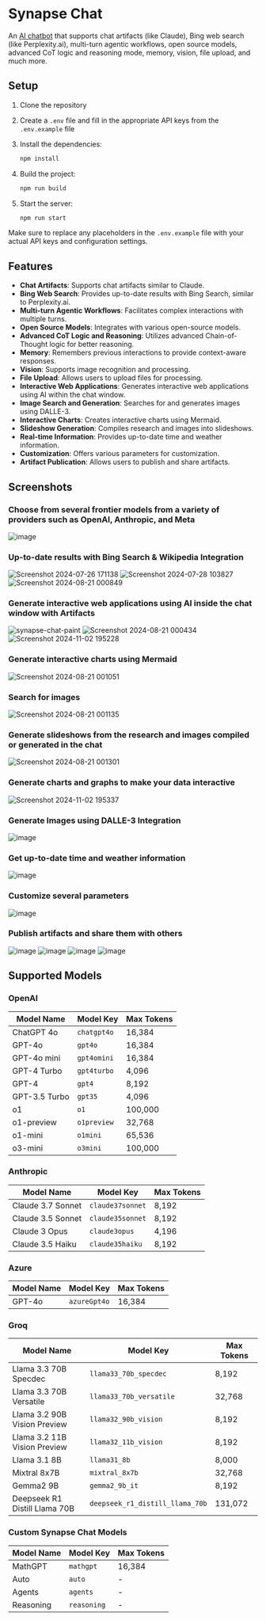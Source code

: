 # Synapse Chat

An [AI chatbot](https://ai-chat-artifacts.onrender.com/) that supports chat artifacts (like Claude), Bing web search (like Perplexity.ai), multi-turn agentic workflows, open source models, advanced CoT logic and reasoning mode, memory, vision, file upload, and much more.

## Setup

1. Clone the repository
2. Create a `.env` file and fill in the appropriate API keys from the `.env.example` file
3. Install the dependencies:

   ```bash
   npm install
   ```

4. Build the project:

   ```bash
   npm run build
   ```

5. Start the server:

   ```bash
   npm run start
   ```

Make sure to replace any placeholders in the `.env.example` file with your actual API keys and configuration settings.

## Features

- **Chat Artifacts**: Supports chat artifacts similar to Claude.
- **Bing Web Search**: Provides up-to-date results with Bing Search, similar to Perplexity.ai.
- **Multi-turn Agentic Workflows**: Facilitates complex interactions with multiple turns.
- **Open Source Models**: Integrates with various open-source models.
- **Advanced CoT Logic and Reasoning**: Utilizes advanced Chain-of-Thought logic for better reasoning.
- **Memory**: Remembers previous interactions to provide context-aware responses.
- **Vision**: Supports image recognition and processing.
- **File Upload**: Allows users to upload files for processing.
- **Interactive Web Applications**: Generates interactive web applications using AI within the chat window.
- **Image Search and Generation**: Searches for and generates images using DALLE-3.
- **Interactive Charts**: Creates interactive charts using Mermaid.
- **Slideshow Generation**: Compiles research and images into slideshows.
- **Real-time Information**: Provides up-to-date time and weather information.
- **Customization**: Offers various parameters for customization.
- **Artifact Publication**: Allows users to publish and share artifacts.

## Screenshots

### Choose from several frontier models from a variety of providers such as OpenAI, Anthropic, and Meta

![image](https://github.com/user-attachments/assets/cb5dd68c-f5f7-4b97-b584-9e74a0c267c9)

### Up-to-date results with Bing Search & Wikipedia Integration

![Screenshot 2024-07-26 171138](https://github.com/user-attachments/assets/776d10e6-48c4-4af2-b26f-f6e3592637c5)
![Screenshot 2024-07-28 103827](https://github.com/user-attachments/assets/e8ed87a4-e436-4f15-bb33-bb53a2e9f7aa)
![Screenshot 2024-08-21 000849](https://github.com/user-attachments/assets/e7f5aeef-bd6d-40f2-b146-6cbf8837b1fb)

### Generate interactive web applications using AI inside the chat window with Artifacts

![synapse-chat-paint](https://github.com/user-attachments/assets/0970023f-968d-442b-aba2-1d24708fa8f2)
![Screenshot 2024-08-21 000434](https://github.com/user-attachments/assets/a7dffe18-34af-4d66-bb6c-7e7beb9529d7)
![Screenshot 2024-11-02 195228](https://github.com/user-attachments/assets/7ba689e7-f920-4377-960b-5c036a49cd9a)

### Generate interactive charts using Mermaid

![Screenshot 2024-08-21 001051](https://github.com/user-attachments/assets/c65c2cb5-af45-421a-90e7-9f573a65d271)

### Search for images

![Screenshot 2024-08-21 001135](https://github.com/user-attachments/assets/b0dd4b51-58ea-40fb-bbf9-075e8bbcdb4a)

### Generate slideshows from the research and images compiled or generated in the chat

![Screenshot 2024-08-21 001301](https://github.com/user-attachments/assets/00fa3254-283e-4b95-acdc-bfc3ff5d4cdf)

### Generate charts and graphs to make your data interactive

![Screenshot 2024-11-02 195337](https://github.com/user-attachments/assets/0c70f3ed-6850-4103-a486-a2ffee360e91)

### Generate Images using DALLE-3 Integration

![image](https://github.com/user-attachments/assets/0d318657-bc85-43ef-b108-e82b16aa7667)

### Get up-to-date time and weather information

![image](https://github.com/user-attachments/assets/cac2ab53-d7a5-41ac-b7df-2cad34e1b7a9)

### Customize several parameters

![image](https://github.com/user-attachments/assets/7d9ea2db-787e-4422-a6a8-c6d4fba927ce)

### Publish artifacts and share them with others

![image](https://github.com/user-attachments/assets/ce69ef3a-68f8-4fe1-96e8-66f579cc01bd)
![image](https://github.com/user-attachments/assets/d3609251-aa2c-432e-9eed-d5d4f653e273)
![image](https://github.com/user-attachments/assets/a706f5e8-42c8-48f1-87ca-43cdcbb315f4)
![image](https://github.com/user-attachments/assets/b124cd4f-1f2e-4b56-acf9-dd9f576676ae)

## Supported Models

### OpenAI

| Model Name       | Model Key   | Max Tokens |
|-------------------|-------------|------------|
| ChatGPT 4o       | `chatgpt4o` | 16,384     |
| GPT-4o           | `gpt4o`     | 16,384     |
| GPT-4o mini      | `gpt4omini` | 16,384     |
| GPT-4 Turbo      | `gpt4turbo` | 4,096      |
| GPT-4            | `gpt4`      | 8,192      |
| GPT-3.5 Turbo    | `gpt35`     | 4,096      |
| o1               | `o1`        | 100,000    |
| o1-preview       | `o1preview` | 32,768     |
| o1-mini          | `o1mini`    | 65,536     |
| o3-mini          | `o3mini`    | 100,000    |

### Anthropic

| Model Name           | Model Key         | Max Tokens |
|----------------------|------------------|------------|
| Claude 3.7 Sonnet    | `claude37sonnet` | 8,192      |
| Claude 3.5 Sonnet    | `claude35sonnet` | 8,192      |
| Claude 3 Opus        | `claude3opus`    | 4,196      |
| Claude 3.5 Haiku     | `claude35haiku`  | 8,192      |

### Azure

| Model Name   | Model Key      | Max Tokens |
|--------------|----------------|------------|
| GPT-4o       | `azureGpt4o`   | 16,384     |

### Groq

| Model Name                           | Model Key                      | Max Tokens |
|--------------------------------------|--------------------------------|------------|
| Llama 3.3 70B Specdec                | `llama33_70b_specdec`         | 8,192      |
| Llama 3.3 70B Versatile              | `llama33_70b_versatile`       | 32,768     |
| Llama 3.2 90B Vision Preview         | `llama32_90b_vision`          | 8,192      |
| Llama 3.2 11B Vision Preview         | `llama32_11b_vision`          | 8,192      |
| Llama 3.1 8B                         | `llama31_8b`                  | 8,000      |
| Mixtral 8x7B                         | `mixtral_8x7b`                | 32,768     |
| Gemma2 9B                            | `gemma2_9b_it`                | 8,192      |
| Deepseek R1 Distill Llama 70B        | `deepseek_r1_distill_llama_70b`| 131,072   |

### Custom Synapse Chat Models

| Model Name   | Model Key    | Max Tokens |
|--------------|--------------|------------|
| MathGPT      | `mathgpt`    | 16,384     |
| Auto         | `auto`       | -          |
| Agents       | `agents`     | -          |
| Reasoning    | `reasoning`  | -          |
